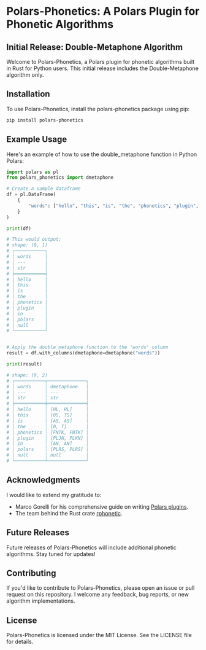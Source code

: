 # Polars-Phonetics: A Polars Plugin for Phonetic Algorithms

## Initial Release: Double-Metaphone Algorithm

Welcome to Polars-Phonetics, a Polars plugin for phonetic algorithms built in Rust for Python users. This initial release includes the Double-Metaphone algorithm only.

## Installation

To use Polars-Phonetics, install the polars-phonetics package using pip:

```bash
pip install polars-phonetics
```

## Example Usage

Here's an example of how to use the double_metaphone function in Python Polars:

```python
import polars as pl
from polars_phonetics import dmetaphone

# Create a sample dataframe
df = pl.DataFrame(
    {
        "words": ["hello", "this", "is", "the", "phonetics", "plugin", "in", "polars", None],
    }
)

print(df)

# This would output:
# shape: (9, 1)
# ┌───────────┐
# │ words     │
# │ ---       │
# │ str       │
# ╞═══════════╡
# │ hello     │
# │ this      │
# │ is        │
# │ the       │
# │ phonetics │
# │ plugin    │
# │ in        │
# │ polars    │
# │ null      │
# └───────────┘


# Apply the double_metaphone function to the 'words' column
result = df.with_columns(dmetaphone=dmetaphone("words"))

print(result)

# shape: (9, 2)
# ┌───────────┬──────────────┐
# │ words     ┆ dmetaphone   │
# │ ---       ┆ ---          │
# │ str       ┆ str          │
# ╞═══════════╪══════════════╡
# │ hello     ┆ [HL, HL]     │
# │ this      ┆ [0S, TS]     │
# │ is        ┆ [AS, AS]     │
# │ the       ┆ [0, T]       │
# │ phonetics ┆ [FNTK, FNTK] │
# │ plugin    ┆ [PLJN, PLKN] │
# │ in        ┆ [AN, AN]     │
# │ polars    ┆ [PLRS, PLRS] │
# │ null      ┆ null         │
# └───────────┴──────────────┘
```

## Acknowledgments

I would like to extend my gratitude to:

- Marco Gorelli for his comprehensive guide on writing [Polars plugins](https://marcogorelli.github.io/polars-plugins-tutorial/).
- The team behind the Rust crate [rphonetic](https://crates.io/crates/rphonetic).

## Future Releases

Future releases of Polars-Phonetics will include additional phonetic algorithms. Stay tuned for updates!

## Contributing

If you'd like to contribute to Polars-Phonetics, please open an issue or pull request on this repository. I welcome any feedback, bug reports, or new algorithm implementations.

## License

Polars-Phonetics is licensed under the MIT License. See the LICENSE file for details.